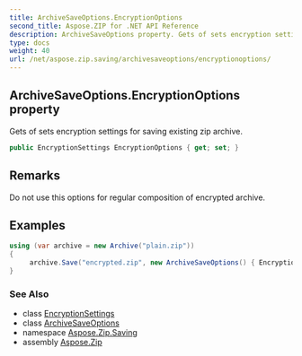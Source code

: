 ```yaml
---
title: ArchiveSaveOptions.EncryptionOptions
second_title: Aspose.ZIP for .NET API Reference
description: ArchiveSaveOptions property. Gets of sets encryption settings for saving existing zip archive
type: docs
weight: 40
url: /net/aspose.zip.saving/archivesaveoptions/encryptionoptions/
---
```

## ArchiveSaveOptions.EncryptionOptions property

Gets of sets encryption settings for saving existing zip archive.

```csharp
public EncryptionSettings EncryptionOptions { get; set; }
```

## Remarks

Do not use this options for regular composition of encrypted archive.

## Examples

```csharp
using (var archive = new Archive("plain.zip"))
{                   
     archive.Save("encrypted.zip", new ArchiveSaveOptions() { EncryptionOptions = new AesEcryptionSettings("p@s$", EncryptionMethod.AES256) });
}
```

### See Also

* class [EncryptionSettings](../../encryptionsettings/)
* class [ArchiveSaveOptions](../)
* namespace [Aspose.Zip.Saving](../../archivesaveoptions/)
* assembly [Aspose.Zip](../../../)


